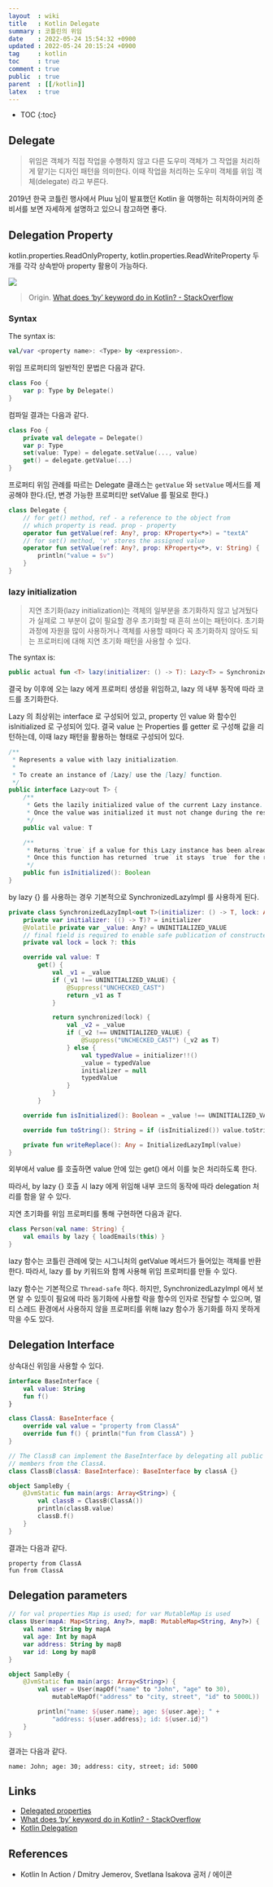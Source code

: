 ```yaml
---
layout  : wiki
title   : Kotlin Delegate
summary : 코틀린의 위임
date    : 2022-05-24 15:54:32 +0900
updated : 2022-05-24 20:15:24 +0900
tag     : kotlin
toc     : true
comment : true
public  : true
parent  : [[/kotlin]]
latex   : true
---
```

* TOC
{:toc}

## Delegate

> 위임은 객체가 직접 작업을 수행하지 않고 다른 도우미 객체가 그 작업을 처리하게 맡기는 디자인 패턴을 의미한다. 이때 작업을 처리하는 도우미 객체를 위임 객체(delegate) 라고 부른다.

2019년 한국 코틀린 행사에서 Pluu 님이 발표했던 Kotlin 을 여행하는 히치하이커의 준비서를 보면 자세하게 설명하고 있으니 참고하면 좋다.

<script async="" class="speakerdeck-embed" data-id="fcd3b563bce247fe86f66b8d29d08324" data-ratio="1.77777777777778" src="//speakerdeck.com/assets/embed.js"></script>

## Delegation Property

kotlin.properties.ReadOnlyProperty, kotlin.properties.ReadWriteProperty 두 개를 각각 상속받아 property 활용이 가능하다.

![]( /resource/wiki/kotlin-delegate/delgate.png)

> Origin. [What does ‘by’ keyword do in Kotlin? - StackOverflow](https://stackoverflow.com/questions/38250022/what-does-by-keyword-do-in-kotlin)

### Syntax

The syntax is:

```kotlin
val/var <property name>: <Type> by <expression>. 
```

위임 프로퍼티의 일반적인 문법은 다음과 같다.

```kotlin
class Foo {
    var p: Type by Delegate()
}
```

컴파일 결과는 다음과 같다.

```kotlin
class Foo {
    private val delegate = Delegate()
    var p: Type
    set(value: Type) = delegate.setValue(..., value)
    get() = delegate.getValue(...)
}
```

프로퍼티 위임 관례를 따르는 Delegate 클래스는 `getValue` 와 `setValue` 메서드를 제공해야 한다.(단, 변경 가능한 프로퍼티만 setValue 를 필요로 한다.)

```kotlin
class Delegate {
    // for get() method, ref - a reference to the object from 
    // which property is read. prop - property
    operator fun getValue(ref: Any?, prop: KProperty<*>) = "textA"
    // for set() method, 'v' stores the assigned value
    operator fun setValue(ref: Any?, prop: KProperty<*>, v: String) {
        println("value = $v")
    }
}
```

### lazy initialization

> 지연 초기화(lazy initialization)는 객체의 일부분을 초기화하지 않고 남겨뒀다가 실제로 그 부분이 값이 필요할 경우 초기화할 때 흔히 쓰이는 패턴이다.
> 초기화 과정에 자원을 많이 사용하거나 객체를 사용할 때마다 꼭 초기화하지 않아도 되는 프로퍼티에 대해 지연 초기화 패턴을 사용할 수 있다.

The syntax is:

```kotlin
public actual fun <T> lazy(initializer: () -> T): Lazy<T> = SynchronizedLazyImpl(initializer)
```

결국 by 이후에 오는 lazy 에게 프로퍼티 생성을 위임하고, lazy 의 내부 동작에 따라 코드를 초기화한다.

Lazy 의 최상위는 interface 로 구성되어 있고, property 인 value 와 함수인 isInitialized 로 구성되어 있다.
결국 value 는 Properties 를 getter 로 구성해 값을 리턴하는데, 이때 lazy 패턴을 활용하는 형태로 구성되어 있다.

```java
/**
 * Represents a value with lazy initialization.
 *
 * To create an instance of [Lazy] use the [lazy] function.
 */
public interface Lazy<out T> {
    /**
     * Gets the lazily initialized value of the current Lazy instance.
     * Once the value was initialized it must not change during the rest of lifetime of this Lazy instance.
     */
    public val value: T

    /**
     * Returns `true` if a value for this Lazy instance has been already initialized, and `false` otherwise.
     * Once this function has returned `true` it stays `true` for the rest of lifetime of this Lazy instance.
     */
    public fun isInitialized(): Boolean
}
```

by lazy {} 를 사용하는 경우 기본적으로 SynchronizedLazyImpl 를 사용하게 된다. 

```kotlin
private class SynchronizedLazyImpl<out T>(initializer: () -> T, lock: Any? = null) : Lazy<T>, Serializable {
    private var initializer: (() -> T)? = initializer
    @Volatile private var _value: Any? = UNINITIALIZED_VALUE
    // final field is required to enable safe publication of constructed instance
    private val lock = lock ?: this

    override val value: T
        get() {
            val _v1 = _value
            if (_v1 !== UNINITIALIZED_VALUE) {
                @Suppress("UNCHECKED_CAST")
                return _v1 as T
            }

            return synchronized(lock) {
                val _v2 = _value
                if (_v2 !== UNINITIALIZED_VALUE) {
                    @Suppress("UNCHECKED_CAST") (_v2 as T)
                } else {
                    val typedValue = initializer!!()
                    _value = typedValue
                    initializer = null
                    typedValue
                }
            }
        }

    override fun isInitialized(): Boolean = _value !== UNINITIALIZED_VALUE

    override fun toString(): String = if (isInitialized()) value.toString() else "Lazy value not initialized yet."

    private fun writeReplace(): Any = InitializedLazyImpl(value)
}
```

외부에서 value 를 호출하면 value 안에 있는 get() 에서 이를 늦은 처리하도록 한다.

따라서, by lazy {} 호출 시 lazy 에게 위임해 내부 코드의 동작에 따라 delegation 처리를 함을 알 수 있다.

지연 초기화를 위임 프로퍼티를 통해 구현하면 다음과 같다.

```kotlin
class Person(val name: String) {
    val emails by lazy { loadEmails(this) }
}
```

lazy 함수는 코틀린 관례에 맞는 시그니처의 getValue 메서드가 들어있는 객체를 반환한다.
따라서, lazy 를 by 키워드와 함께 사용해 위임 프로퍼티를 만들 수 있다.

lazy 함수는 기본적으로 `Thread-safe` 하다. 하지만, SynchronizedLazyImpl 에서 보면 알 수 있듯이
필요에 따라 동기화에 사용할 락을 함수의 인자로 전달할 수 있으며, 멀티 스레드 환경에서 사용하지 않을 프로퍼티를 위해
lazy 함수가 동기화를 하지 못하게 막을 수도 있다.

## Delegation Interface

상속대신 위임을 사용할 수 있다.

```kotlin
interface BaseInterface {
    val value: String
    fun f()
}

class ClassA: BaseInterface {
    override val value = "property from ClassA"
    override fun f() { println("fun from ClassA") }
}

// The ClassB can implement the BaseInterface by delegating all public 
// members from the ClassA.
class ClassB(classA: BaseInterface): BaseInterface by classA {}

object SampleBy {
    @JvmStatic fun main(args: Array<String>) {
        val classB = ClassB(ClassA())
        println(classB.value)
        classB.f()
    }
}
```

결과는 다음과 같다.

```idle
property from ClassA
fun from ClassA
```

## Delegation parameters

```kotlin
// for val properties Map is used; for var MutableMap is used
class User(mapA: Map<String, Any?>, mapB: MutableMap<String, Any?>) {
    val name: String by mapA
    val age: Int by mapA
    var address: String by mapB
    var id: Long by mapB
}

object SampleBy {
    @JvmStatic fun main(args: Array<String>) {
        val user = User(mapOf("name" to "John", "age" to 30),
            mutableMapOf("address" to "city, street", "id" to 5000L))

        println("name: ${user.name}; age: ${user.age}; " +
            "address: ${user.address}; id: ${user.id}")
    }
}
```

결과는 다음과 같다.

```idle
name: John; age: 30; address: city, street; id: 5000
```

## Links

- [Delegated properties](https://kotlinlang.org/docs/delegated-properties.html)
- [What does ‘by’ keyword do in Kotlin? - StackOverflow](https://stackoverflow.com/questions/38250022/what-does-by-keyword-do-in-kotlin)
- [Kotlin Delegation](https://thdev.tech/kotlin/2020/11/27/kotlin_delegation/)

## References

- Kotlin In Action / Dmitry Jemerov, Svetlana Isakova 공저 / 에이콘
